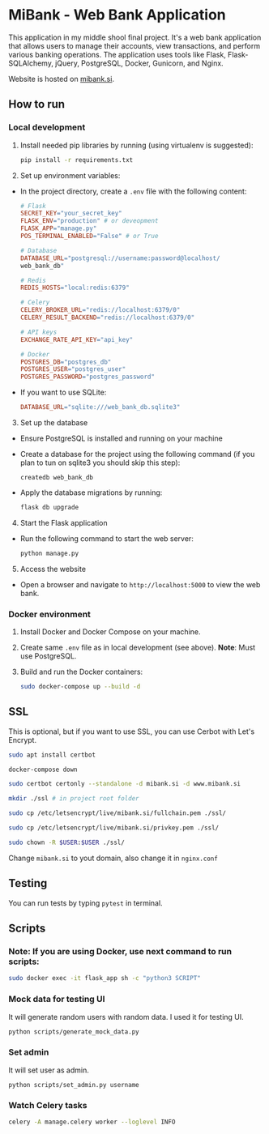 # MiBank - Web Bank Application

This application in my middle shool final project. It's a web bank application that allows users to manage their accounts, view transactions, and perform various banking operations. The application uses tools like Flask, Flask-SQLAlchemy, jQuery, PostgreSQL, Docker, Gunicorn, and Nginx.

Website is hosted on [mibank.si](https://mibank.si).

## How to run

### Local development

1. Install needed pip libraries by running (using virtualenv is suggested):

    ```bash
    pip install -r requirements.txt
    ```

2. Set up environment variables:

- In the project directory, create a `.env` file with the following content:

    ```makefile
    # Flask
    SECRET_KEY="your_secret_key"
    FLASK_ENV="production" # or deveopment
    FLASK_APP="manage.py"
    POS_TERMINAL_ENABLED="False" # or True

    # Database
    DATABASE_URL="postgresql://username:password@localhost/
    web_bank_db"

    # Redis
    REDIS_HOSTS="local:redis:6379"

    # Celery
    CELERY_BROKER_URL="redis://localhost:6379/0"
    CELERY_RESULT_BACKEND="redis://localhost:6379/0"

    # API keys
    EXCHANGE_RATE_API_KEY="api_key"

    # Docker
    POSTGRES_DB="postgres_db"
    POSTGRES_USER="postgres_user"
    POSTGRES_PASSWORD="postgres_password"

    ```

- If you want to use SQLite:

    ```makefile
    DATABASE_URL="sqlite:///web_bank_db.sqlite3"
    ```

3. Set up the database

- Ensure PostgreSQL is installed and running on your machine
- Create a database for the project using the following command (if you plan to tun on sqlite3 you should skip this step):

    ```
    createdb web_bank_db
    ```

- Apply the database migrations by running:
    ```bash
    flask db upgrade
    ```

4. Start the Flask application

- Run the following command to start the web server:

    ```bash
    python manage.py
    ```

5. Access the website

- Open a browser and navigate to `http://localhost:5000` to view the web bank.

### Docker environment
1. Install Docker and Docker Compose on your machine.

2. Create same `.env` file as in local development (see above). **Note**: Must use PostgreSQL.

3. Build and run the Docker containers:

    ```bash
    sudo docker-compose up --build -d
    ```

## SSL

This is optional, but if you want to use SSL, you can use Cerbot with Let's Encrypt.

```bash
sudo apt install certbot

docker-compose down

sudo certbot certonly --standalone -d mibank.si -d www.mibank.si

mkdir ./ssl # in project root folder

sudo cp /etc/letsencrypt/live/mibank.si/fullchain.pem ./ssl/

sudo cp /etc/letsencrypt/live/mibank.si/privkey.pem ./ssl/

sudo chown -R $USER:$USER ./ssl/
```
Change `mibank.si` to yout domain, also change it in `nginx.conf`

## Testing
You can run tests by typing `pytest` in terminal.

## Scripts

### Note: If you are using Docker, use next command to run scripts:
```bash
sudo docker exec -it flask_app sh -c "python3 SCRIPT"
```

### Mock data for testing UI
It will generate random users with random data. I used it for testing UI.
```bash
python scripts/generate_mock_data.py
```

### Set admin
It will set user as admin.
```
python scripts/set_admin.py username
```

### Watch Celery tasks
```bash
celery -A manage.celery worker --loglevel INFO
```